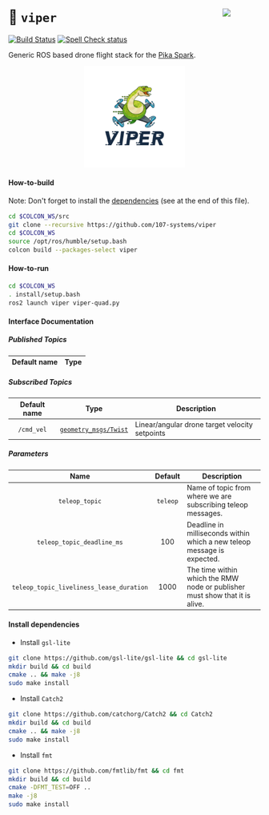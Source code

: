 <a href="https://107-systems.org/"><img align="right" src="https://raw.githubusercontent.com/107-systems/.github/main/logo/107-systems.png" width="15%"></a>
:floppy_disk: `viper`
=====================
[![Build Status](https://github.com/107-systems/viper/actions/workflows/ros2.yml/badge.svg)](https://github.com/107-systems/viper/actions/workflows/ros2.yml)
[![Spell Check status](https://github.com/107-systems/viper/actions/workflows/spell-check.yml/badge.svg)](https://github.com/107-systems/viper/actions/workflows/spell-check.yml)

Generic ROS based drone flight stack for the [Pika Spark](https://pika-spark.io/).

<p align="center">
  <a href="https://github.com/107-systems/viper"><img src="https://github.com/107-systems/.github/raw/main/logo/viper.jpg" width="40%"></a>
</p>

#### How-to-build
Note: Don't forget to install the [dependencies](https://github.com/107-systems/viper#install-dependencies) (see at the end of this file).
```bash
cd $COLCON_WS/src
git clone --recursive https://github.com/107-systems/viper
cd $COLCON_WS
source /opt/ros/humble/setup.bash
colcon build --packages-select viper
```

#### How-to-run
```bash
cd $COLCON_WS
. install/setup.bash
ros2 launch viper viper-quad.py
```

#### Interface Documentation
##### Published Topics
| Default name |                                      Type                                      |
|:------------:|:------------------------------------------------------------------------------:|

##### Subscribed Topics
| Default name |                                          Type                                          | Description                                    |
|:------------:|:--------------------------------------------------------------------------------------:|------------------------------------------------|
| `/cmd_vel`   | [`geometry_msgs/Twist`](http://docs.ros.org/en/api/geometry_msgs/html/msg/Twist.html)  | Linear/angular drone target velocity setpoints |

##### Parameters
|                   Name                    | Default  | Description                                                                  |
|:-----------------------------------------:|:--------:|------------------------------------------------------------------------------|
|              `teleop_topic`               | `teleop` | Name of topic from where we are subscribing teleop messages.                 |
|        `teleop_topic_deadline_ms`         |   100    | Deadline in milliseconds within which a new teleop message is expected.      |
| `teleop_topic_liveliness_lease_duration`  |   1000   | The time within which the RMW node or publisher must show that it is alive.  | 

#### Install dependencies
* Install `gsl-lite`
```bash
git clone https://github.com/gsl-lite/gsl-lite && cd gsl-lite
mkdir build && cd build
cmake .. && make -j8
sudo make install
```
* Install `Catch2`
```bash
git clone https://github.com/catchorg/Catch2 && cd Catch2
mkdir build && cd build
cmake .. && make -j8
sudo make install
```
* Install `fmt`
```bash
git clone https://github.com/fmtlib/fmt && cd fmt
mkdir build && cd build
cmake -DFMT_TEST=OFF ..
make -j8
sudo make install
```
